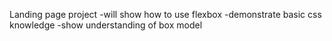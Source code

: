 Landing page project
-will show how to use flexbox
-demonstrate basic css knowledge
-show understanding of box model
